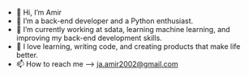 - 👋 Hi, I’m Amir
- 👀 I’m a back-end developer and a Python enthusiast.
- 🌱 I’m currently working at sdata, learning machine learning, and improving my back-end development skills.
- 💞️ I love learning, writing code, and creating products that make life better.
- 📫 How to reach me --> ja.amir2002@gmail.com

<!---
AMIRJA2002/AMIRJA2002 is a ✨ special ✨ repository because its `README.md` (this file) appears on your GitHub profile.
You can click the Preview link to take a look at your changes.
--->
